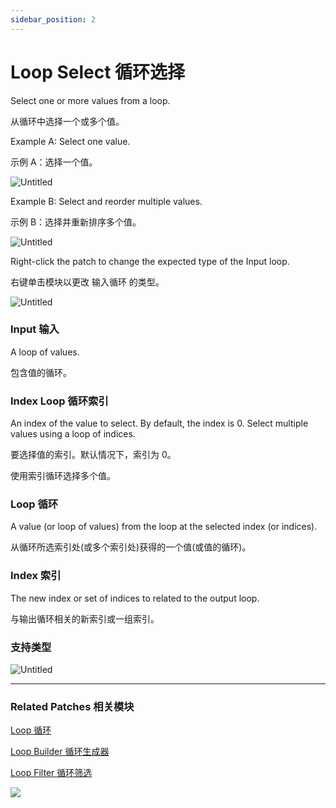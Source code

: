 ```yaml
---
sidebar_position: 2
---
```


# Loop Select 循环选择

Select one or more values from a loop.

从循环中选择一个或多个值。

Example A: Select one value.

示例 A：选择一个值。

![Untitled](https://s3.us-west-2.amazonaws.com/secure.notion-static.com/e8f15f43-1887-41ce-885c-517bb7c3766c/Untitled.png?X-Amz-Algorithm=AWS4-HMAC-SHA256&X-Amz-Content-Sha256=UNSIGNED-PAYLOAD&X-Amz-Credential=AKIAT73L2G45EIPT3X45%2F20220602%2Fus-west-2%2Fs3%2Faws4_request&X-Amz-Date=20220602T173528Z&X-Amz-Expires=86400&X-Amz-Signature=380a6ebda0098467257ead41e17e27154748cbb6dc086fd0a31f35ff78e8bedb&X-Amz-SignedHeaders=host&response-content-disposition=filename%20%3D%22Untitled.png%22&x-id=GetObject)

Example B: Select and reorder multiple values.

示例 B：选择并重新排序多个值。

![Untitled](https://s3.us-west-2.amazonaws.com/secure.notion-static.com/0972c5f9-94bf-438f-8fec-54a89062624f/Untitled.png?X-Amz-Algorithm=AWS4-HMAC-SHA256&X-Amz-Content-Sha256=UNSIGNED-PAYLOAD&X-Amz-Credential=AKIAT73L2G45EIPT3X45%2F20220602%2Fus-west-2%2Fs3%2Faws4_request&X-Amz-Date=20220602T173536Z&X-Amz-Expires=86400&X-Amz-Signature=0079a1617216fae7561cffc1d40563f48f295b3b37e1a592f19a75d96cc6a588&X-Amz-SignedHeaders=host&response-content-disposition=filename%20%3D%22Untitled.png%22&x-id=GetObject)

Right-click the patch to change the expected type of the Input loop.

右键单击模块以更改 输入循环 的类型。

![Untitled](https://s3.us-west-2.amazonaws.com/secure.notion-static.com/f7b7c9b1-f9a4-4974-851d-59c2158c3c64/Untitled.png?X-Amz-Algorithm=AWS4-HMAC-SHA256&X-Amz-Content-Sha256=UNSIGNED-PAYLOAD&X-Amz-Credential=AKIAT73L2G45EIPT3X45%2F20220602%2Fus-west-2%2Fs3%2Faws4_request&X-Amz-Date=20220602T173546Z&X-Amz-Expires=86400&X-Amz-Signature=4f775fb49480010f0e57e2f6627ff888ec3ccfe9ee82c53bbebef926587d75ef&X-Amz-SignedHeaders=host&response-content-disposition=filename%20%3D%22Untitled.png%22&x-id=GetObject)

### Input 输入

A loop of values.

包含值的循环。

### Index Loop 循环索引

An index of the value to select. By default, the index is 0. Select multiple values using a loop of indices.

要选择值的索引。默认情况下，索引为 0。

使用索引循环选择多个值。

### Loop 循环

A value (or loop of values) from the loop at the selected index (or indices).

从循环所选索引处(或多个索引处)获得的一个值(或值的循环)。

### Index 索引

The new index or set of indices to related to the output loop.

与输出循环相关的新索引或一组索引。

### 支持类型

![Untitled](https://s3.us-west-2.amazonaws.com/secure.notion-static.com/2618d2d2-cfba-44fd-8aac-64658ebfad0b/Untitled.png?X-Amz-Algorithm=AWS4-HMAC-SHA256&X-Amz-Content-Sha256=UNSIGNED-PAYLOAD&X-Amz-Credential=AKIAT73L2G45EIPT3X45%2F20220602%2Fus-west-2%2Fs3%2Faws4_request&X-Amz-Date=20220602T173556Z&X-Amz-Expires=86400&X-Amz-Signature=36777bcf190f5cb68922f006fd43ba0f2600acf3e415956f7f6f4655ef433a08&X-Amz-SignedHeaders=host&response-content-disposition=filename%20%3D%22Untitled.png%22&x-id=GetObject)

------

### Related Patches 相关模块

[Loop 循环](./Loop.md)

[Loop Builder 循环生成器](./Loop%20Builder.md)

[Loop Filter 循环筛选](./Loop%20Filter.md)

![](https://s3.us-west-2.amazonaws.com/secure.notion-static.com/4e10ce59-8d47-48a6-bf49-19d5d631b54a/Untitled.png?X-Amz-Algorithm=AWS4-HMAC-SHA256&X-Amz-Content-Sha256=UNSIGNED-PAYLOAD&X-Amz-Credential=AKIAT73L2G45EIPT3X45%2F20220602%2Fus-west-2%2Fs3%2Faws4_request&X-Amz-Date=20220602T173605Z&X-Amz-Expires=86400&X-Amz-Signature=b348350b67373f254a8368a6689d4d5b8d676805f6987cc1f2fc9d3d13279138&X-Amz-SignedHeaders=host&response-content-disposition=filename%20%3D%22Untitled.png%22&x-id=GetObject)

